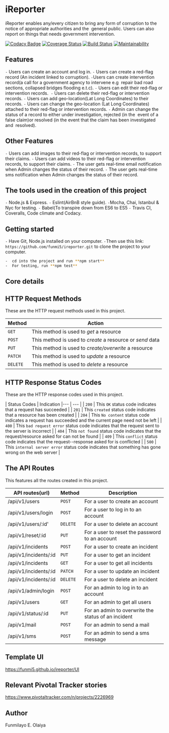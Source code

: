 # iReporter

iReporter enables any/every citizen to bring any form of corruption to the notice of appropriate authorities and the  general public.
Users can also report on things that needs government intervention.

[![Codacy Badge](https://api.codacy.com/project/badge/Grade/50122e27e00948b38339148c9e34b8af)](https://app.codacy.com/app/funmi5/ireporter?utm_source=github.com&utm_medium=referral&utm_content=funmi5/ireporter&utm_campaign=Badge_Grade_Dashboard)
[![Coverage Status](https://coveralls.io/repos/github/funmi5/ireporter/badge.svg?branch=servertests)](https://coveralls.io/github/funmi5/ireporter?branch=servertests)
[![Build Status](https://travis-ci.org/funmi5/ireporter.svg?branch=develop)](https://travis-ci.org/funmi5/ireporter)
[![Maintainability](https://api.codeclimate.com/v1/badges/6b7413f480f9c9ad5b04/maintainability)](https://codeclimate.com/github/funmi5/ireporter/maintainability)

## Features

`-` Users can create an account and log in.
`-` Users can create a red-flag record (An incident linked to corruption).
`-`Users can create intervention record(a call for a government agency to intervene e.g  repair bad road sections, collapsed bridges flooding e.t.c).
`-` Users can edit their red-flag or intervention records.  
`-` Users can delete their red-flag or intervention records.
`-` Users can add geo-location(Lat Long Coordinates) to their records.
`-` Users can change the geo-location (Lat Long Coordinates) attached to their red-flag or intervention records.
`-` Admin can change the status of a record to either under investigation, rejected (in the  event of a false claim)or resolved (in the event that the claim has been investigated and  resolved).

## Other Features

`-` Users can add images to their red-flag or intervention records, to support their claims.
`-` Users can add videos to their red-flag or intervention records, to support their claims.
`-` The user gets real-time email notification when Admin changes the status of their record.
`-` The user gets real-time sms notification when Admin changes the status of their record. 

## The tools used in the creation of this project

`-` Node.js & Express.
`-` Eslint(AirBnB style guide).
`-`Mocha, Chai, Istanbul & Nyc for testing.
`-` Babel(To transpire down from ES6 to ES5
`-` Travis CI, Coveralls, Code climate and Codacy.

## Getting started

`-` Have Git, Node.js installed on your computer.
`-`Then use this link: ```https://github.com/funmi5/ireporter.git```  to clone the project to your computer.

```bash
-  cd into the project and run **npm start**
-  For testing, run **npm test**
```

## Core details

## HTTP Request Methods

These are the HTTP request methods used in this project.

| Method   | Action                                                      |
|---       | ---                                                         |
| `GET`    | This method is used to *get* a resource                     |
| `POST`   | This method is used to *create* a resource or *send* data   |
| `PUT`    | This method is used to *create/overwrite* a resource        |
| `PATCH`  | This method is used to *update* a resource                  |
| `DELETE` | This method is used to *delete* a resource                  |

## HTTP Response Status Codes

These are the HTTP response codes used in this project.

| Status Codes | Indication                                                                                            |---            | ---                                                                                                   |
| `200`        | This `OK` status code indicates that a request has succeeded                                          |
| `201`        | This `created` status code indicates that a resource has been created                                 |
|  `204`       | This `No content` status code indicates a request has succeeded and the current page need not be left |
|  `400`       | This `bad request error` status code indicates that the request sent to the server is incorrect       |
|  `404`       | This `not found` status code indicates that the request/resource asked for can not be found           |
|  `409`       | This `conflict` status code indicates that the request--response asked for is conflicted              |
|  `500`       | This `internal server error` status code indicates that something has gone wrong on the web server    |

## The API Routes

This features all the routes created in this project.

| API routes(url)       | Method   | Description                                         |
| ---                   | ---      | ---                                                 |
| /api/v1/users         | `POST`   |  For a user to create an account                    |
| /api/v1/users/login   | `POST`   | For a user to log in to an account                  |
| /api/v1/users/:id'    | `DELETE` | For a user to delete an account                     |
| /api/v1/reset/:id     | `PUT`    | For a user to reset the password to an account      |
| /api/v1/incidents     | `POST`   | For a user to create an incident                    |
| /api/v1/incidents/:id | `PUT`    | For a user to get an incident                       |
| /api/v1/incidents     | `GET`    | For a user to get all incidents                     |
| /api/v1/incidents/:id | `PATCH`  | For a user to update an incident                    |
| /api/v1/incidents/:id | `DELETE` | For a user to delete an incident                    |
| /api/v1/admin/login   | `POST`   | For an admin to log in to an account                |
| /api/v1/users         | `GET`    | For an admin to get all users                       |
| /api/v1/status/:id    | `PUT`    | For an admin to overwrite the status of an incident |
| /api/v1/mail          | `POST`   | For an admin to send a mail                         |
| /api/v1/sms           | `POST`   | For an admin to send a sms message                  |

## Template UI

<https://funmi5.github.io/ireporter/UI>

## Relevant Pivotal Tracker stories

<https://www.pivotaltracker.com/n/projects/2226969>

## Author

Funmilayo E. Olaiya